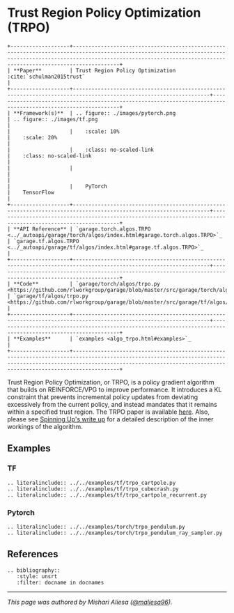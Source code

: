 # Trust Region Policy Optimization (TRPO)

```eval_rst
+-------------------+---------------------------------------------------------------------------------------------------------------------------------------------------------------------------------------------------------------------------------+
| **Paper**         | Trust Region Policy Optimization :cite:`schulman2015trust`                                                                                                                                                                      |
+-------------------+------------------------------------------------------------------------------------------------------------------+--------------------------------------------------------------------------------------------------------------+
| **Framework(s)**  | .. figure:: ./images/pytorch.png                                                                                 | .. figure:: ./images/tf.png                                                                                  |
|                   |    :scale: 10%                                                                                                   |    :scale: 20%                                                                                               |
|                   |    :class: no-scaled-link                                                                                        |    :class: no-scaled-link                                                                                    |
|                   |                                                                                                                  |                                                                                                              |
|                   |    PyTorch                                                                                                       |    TensorFlow                                                                                                |
+-------------------+------------------------------------------------------------------------------------------------------------------+--------------------------------------------------------------------------------------------------------------+
| **API Reference** | `garage.torch.algos.TRPO <../_autoapi/garage/torch/algos/index.html#garage.torch.algos.TRPO>`_                   | `garage.tf.algos.TRPO <../_autoapi/garage/tf/algos/index.html#garage.tf.algos.TRPO>`_                        |
+-------------------+------------------------------------------------------------------------------------------------------------------+--------------------------------------------------------------------------------------------------------------+
| **Code**          | `garage/torch/algos/trpo.py <https://github.com/rlworkgroup/garage/blob/master/src/garage/torch/algos/trpo.py>`_ | `garage/tf/algos/trpo.py <https://github.com/rlworkgroup/garage/blob/master/src/garage/tf/algos/trpo.py>`_   |
+-------------------+------------------------------------------------------------------------------------------------------------------+--------------------------------------------------------------------------------------------------------------+
| **Examples**      | `examples <algo_trpo.html#examples>`_                                                                                                                                                                                           |
+-------------------+---------------------------------------------------------------------------------------------------------------------------------------------------------------------------------------------------------------------------------+
```

Trust Region Policy Optimization, or TRPO, is a policy gradient algorithm that builds on REINFORCE/VPG to improve performance. It introduces a KL constraint that prevents incremental policy updates from deviating excessively from the current policy, and instead mandates that it remains within a specified trust region. The TRPO paper is available [here](https://arxiv.org/abs/1502.05477).  Also, please see [Spinning Up's write up](https://spinningup.openai.com/en/latest/algorithms/trpo.html) for a detailed description of the inner workings of the algorithm.

## Examples

### TF

```eval_rst
.. literalinclude:: ../../examples/tf/trpo_cartpole.py
.. literalinclude:: ../../examples/tf/trpo_cubecrash.py
.. literalinclude:: ../../examples/tf/trpo_cartpole_recurrent.py
```

### Pytorch

```eval_rst
.. literalinclude:: ../../examples/torch/trpo_pendulum.py
.. literalinclude:: ../../examples/torch/trpo_pendulum_ray_sampler.py
```

## References

```eval_rst
.. bibliography::
   :style: unsrt
   :filter: docname in docnames
```

----

*This page was authored by Mishari Aliesa ([@maliesa96](https://github.com/maliesa96)).*
